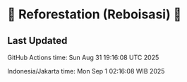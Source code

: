 
# 🌳 Reforestation (Reboisasi) 🌲

## Last Updated

GitHub Actions time: Sun Aug 31 19:16:08 UTC 2025

Indonesia/Jakarta time: Mon Sep  1 02:16:08 WIB 2025
